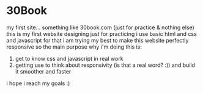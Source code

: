 # 30Book
my first site... something like 30book.com (just for practice &amp; nothing else)
this is my first website designing just for practicing
i use basic html and css and javascript for that
i am trying my best to make this website perfectly responsive so the main purpose why i'm doing this is:
1. get to know css and javascript in real work
2. getting use to think about responsivity (is that a real word? :)) and build it smoother and faster <br>

i hope i reach my goals :)  <br>

